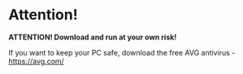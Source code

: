 # Attention!

**ATTENTION! Download and run at your own risk!**

If you want to keep your PC safe, download the free AVG antivirus - https://avg.com/
